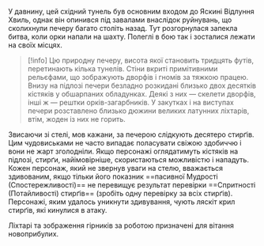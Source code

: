 У давнину, цей східний тунель був основним входом до Яскині Відлуння Хвиль, однак він опинився під завалами внаслідок руйнувань, що сколихнули печеру багато століть назад. Тут розгорнулася запекла битва, коли орки напали на шахту. Полеглі в бою так і зосталися лежати на своїх місцях.
>[!info]
> Цю природну печеру, висота якої становить тридцять футів, перетинають кілька тунелів. Стіни вкриті примітивними рельєфами, що зображують дворфів і гномів за тяжкою працею. Внизу на підлозі печери безладно розкидані близько двох десятків кістяків у обшарпаних обладунках. Деякі з них — скелети дворфів, інші ж — рештки орків-загарбників. У закутках і на виступах печери розставлено близько дюжини великих латунних ліхтарів, втім, жоден із них не горить.

Звисаючи зі стелі, мов кажани, за печерою слідкують десятеро стирґів. Цим чудовиськами не часто випадає поласувати свіжою здобиччю і вони не жарт зголодніли. Якщо персонажі оглядатимуть кістяків на підлозі, стирґи, найімовірніше, скористаються можливістю і нападуть. Кожен персонаж, який не звернув уваги на стелю, вважається здивованим, якщо тільки його показник ==пасивної Мудрості (Спостережливості)== не перевищує результат перевірки ==Спритності (Потайливості) стирґів== (зробіть одну перевірку за всіх стирґів). Персонажі, яким удалось уникнути здивування, чують ляскіт крил стирґів, які кинулися в атаку.

Ліхтарі та зображення гірників за роботою призначені для вітання новоприбулих.